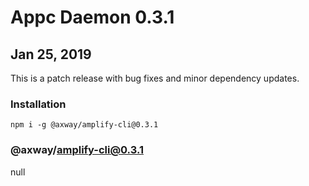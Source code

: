 # Appc Daemon 0.3.1

## Jan 25, 2019

This is a patch release with bug fixes and minor dependency updates.

### Installation

```
npm i -g @axway/amplify-cli@0.3.1
```

### @axway/amplify-cli@0.3.1

null